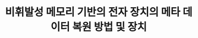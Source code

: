 ---
layout: publication-single
title: 비휘발성 메모리 기반의 전자 장치의 메타 데이터 복원 방법 및 장치
name: 대한민국 등록번호 10-1548452
first-author: 강수용
co-authors: 김동욱, 원유집, 차재혁, 윤성로, 최종무
during:
location: 대한민국
impactfactor: 
doi: 
note: 
categories: 
 - Flash Memory and Non-Volatile RAM
tag: 
 - Patents
---